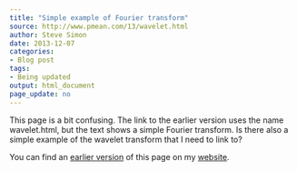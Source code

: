 ```yaml
---
title: "Simple example of Fourier transform"
source: http://www.pmean.com/13/wavelet.html
author: Steve Simon
date: 2013-12-07
categories:
- Blog post
tags:
- Being updated
output: html_document
page_update: no
---
```


This page is a bit confusing. The link to the earlier version uses the name wavelet.html, but the text shows a simple Fourier transform. Is there also a simple example of the wavelet transform that I need to link to?

You can find an [earlier version][sim1] of this page on my [website][sim2].

[sim1]: http://www.pmean.com/13/wavelet.html
[sim2]: http://www.pmean.com
